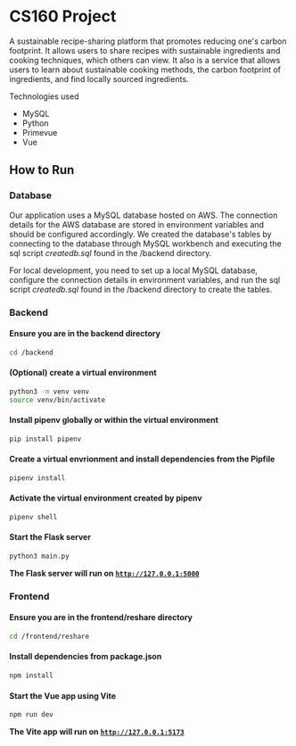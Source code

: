 # CS160 Project

A sustainable recipe-sharing platform that promotes reducing one's carbon footprint. It allows users to share recipes with sustainable ingredients and cooking techniques, which others can view. It also is a service that allows users to learn about sustainable cooking methods, the carbon footprint of ingredients, and find locally sourced ingredients.

Technologies used

- MySQL
- Python
- Primevue
- Vue

## How to Run

### **Database**

Our application uses a MySQL database hosted on AWS. The connection details for the AWS database are stored in environment variables and should be configured accordingly. We created the database's tables by connecting to the database through MySQL workbench and executing the sql script _createdb.sql_ found in the /backend directory.

For local development, you need to set up a local MySQL database, configure the connection details in environment variables, and run the sql script _createdb.sql_ found in the /backend directory to create the tables.

### **Backend**

#### **Ensure you are in the backend directory**

```sh
cd /backend
```

#### **(Optional) create a virtual environment**

```sh
python3 -m venv venv
source venv/bin/activate
```

#### **Install pipenv globally or within the virtual environment**

```sh
pip install pipenv
```

#### **Create a virtual envrionment and install dependencies from the Pipfile**

```sh
pipenv install
```

#### **Activate the virtual environment created by pipenv**

```sh
pipenv shell
```

#### **Start the Flask server**

```sh
python3 main.py
```

**The Flask server will run on <code>http://127.0.0.1:5000</code>**

### **Frontend**

#### **Ensure you are in the frontend/reshare directory**

```sh
cd /frontend/reshare
```

#### Install dependencies from package.json

```sh
npm install
```

#### **Start the Vue app using Vite**

```sh
npm run dev
```

**The Vite app will run on <code>http://127.0.0.1:5173</code>**
